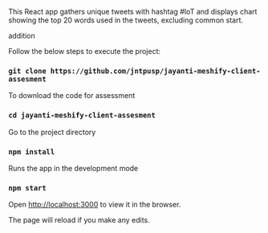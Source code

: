 This React app gathers unique tweets with hashtag #IoT and displays chart showing the top 20 words used in the tweets, excluding common start.

addition

Follow the below steps to execute the project:

### `git clone https://github.com/jntpusp/jayanti-meshify-client-assesment`

To download the code for assessment

### `cd jayanti-meshify-client-assesment`

Go to the project directory

### `npm install`

Runs the app in the development mode

### `npm start`

Open [http://localhost:3000](http://localhost:3000) to view it in the browser.

The page will reload if you make any edits.<br />
